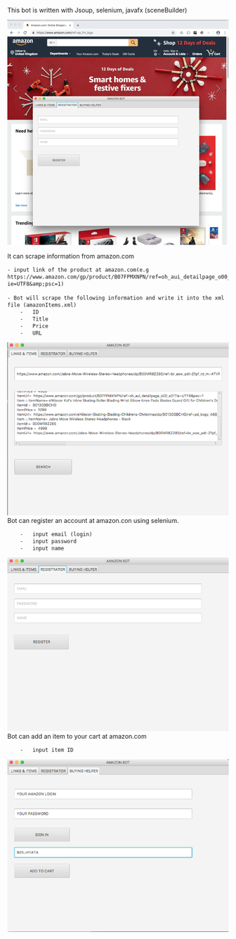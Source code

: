 This bot is written with Jsoup, selenium, javafx (sceneBuilder)

![Index](screenshots/1_Bot.png)

It can scrape information from amazon.com

    - input link of the product at amazon.com(e.g https://www.amazon.com/gp/product/B07FPMXNPN/ref=oh_aui_detailpage_o00_s01?ie=UTF8&amp;psc=1)      

    - Bot will scrape the following information and write it into the xml file (amazonItems.xml)
        -   ID
        -   Title
        -   Price
        -   URL
 ![Index](screenshots/2_Bot.png)       
Bot can register an account at amazon.con using selenium.

        -   input email (login)
        -   input password
        -   input name
        
![Index](screenshots/3_Bot.png)
Bot can add an item to your cart at amazon.com
        
        -   input item ID

![Index](screenshots/4_Bot.png)        